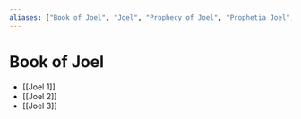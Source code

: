 ```yaml
---
aliases: ["Book of Joel", "Joel", "Prophecy of Joel", "Prophetia Joel", "Yoel", "יואל", "Ἰωήλ"]
---
```



# Book of Joel
- [[Joel 1]]
- [[Joel 2]]
- [[Joel 3]]

